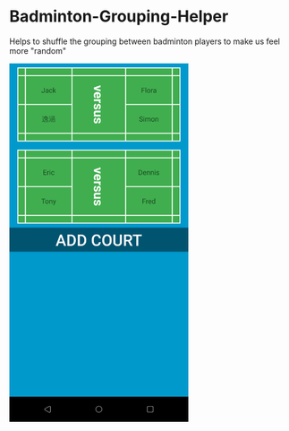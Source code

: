 # Badminton-Grouping-Helper
Helps to shuffle the grouping between badminton players to make us feel more "random"

<img src="https://github.com/landicefu/Badminton-Grouping-Helper/blob/master/screenshots/courts.png?raw=true" width=320/>

